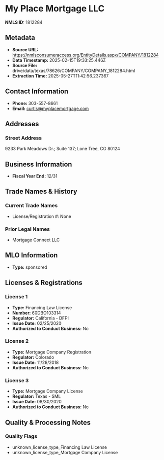 # My Place Mortgage LLC

**NMLS ID:** 1812284

## Metadata
- **Source URL:** https://nmlsconsumeraccess.org/EntityDetails.aspx/COMPANY/1812284
- **Data Timestamp:** 2025-02-15T19:33:25.446Z
- **Source File:** drive/data/texas/78626/COMPANY/COMPANY_1812284.html
- **Extraction Time:** 2025-05-27T11:42:56.237367

## Contact Information
- **Phone:** 303-557-8661
- **Email:** curtis@myplacemortgage.com

## Addresses
### Street Address
9233 Park Meadows Dr.; Suite 137; Lone Tree, CO 80124

## Business Information
- **Fiscal Year End:** 12/31

## Trade Names & History
### Current Trade Names
- License/Registration #: None

### Prior Legal Names
- Mortgage Connect LLC

## MLO Information
- **Type:** sponsored

## Licenses & Registrations

### License 1
- **Type:** Financing Law License
- **Number:** 60DBO103314
- **Regulator:** California - DFPI
- **Issue Date:** 02/25/2020
- **Authorized to Conduct Business:** No

### License 2
- **Type:** Mortgage Company Registration
- **Regulator:** Colorado
- **Issue Date:** 11/28/2018
- **Authorized to Conduct Business:** No

### License 3
- **Type:** Mortgage Company License
- **Regulator:** Texas - SML
- **Issue Date:** 08/30/2020
- **Authorized to Conduct Business:** No

## Quality & Processing Notes
### Quality Flags
- unknown_license_type_Financing Law License
- unknown_license_type_Mortgage Company License
